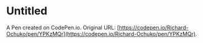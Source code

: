 # Untitled

A Pen created on CodePen.io. Original URL: [https://codepen.io/Richard-Ochuko/pen/YPKzMQr](https://codepen.io/Richard-Ochuko/pen/YPKzMQr).

